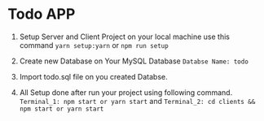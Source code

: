 # Todo APP

1. Setup Server and Client Project on your local machine use this command
`
yarn setup:yarn
`
or
`
npm run setup
`

2. Create new Database on Your MySQL Database
`
Databse Name: todo
`

3. Import todo.sql file on you created Databse.

4. All Setup done after run your project using following command.
`
Terminal_1: npm start or yarn start
`
and 
`
Terminal_2: cd clients && npm start or yarn start
`




